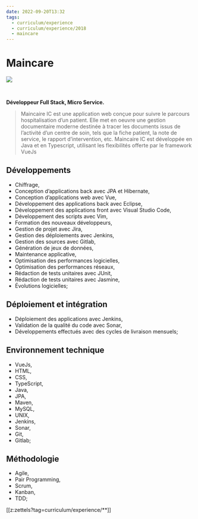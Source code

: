 ```yaml
---
date: 2022-09-20T13:32
tags:
  - curriculum/experience
  - curriculum/experience/2018
  - maincare
---
```


# Maincare

<img src="./static/logo/maincare-logo.png"/>

$~$

**Développeur Full Stack, Micro Service.**

> Maincaire IC est une application web conçue pour suivre le parcours
> hospitalisation d’un patient. Elle met en oeuvre une gestion
> documentaire moderne destinée à tracer les documents issus de l’activité
> d’un centre de soin, tels que la fiche patient, la note de service, le
> rapport d’intervention, etc. Maincaire IC est développée en Java et en
> Typescript, utilisant les flexibilités offerte par le framework VueJs

## Développements

-   Chiffrage,
-   Conception d’applications back avec JPA et Hibernate,
-   Conception d’applications web avec Vue,
-   Développement des applications back avec Eclipse,
-   Développement des applications front avec Visual Studio Code,
-   Développement des scripts avec Vim,
-   Formation des nouveaux développeurs,
-   Gestion de projet avec Jira,
-   Gestion des déploiements avec Jenkins,
-   Gestion des sources avec Gitlab,
-   Génération de jeux de données,
-   Maintenance applicative,
-   Optimisation des performances logicielles,
-   Optimisation des performances réseaux,
-   Rédaction de tests unitaires avec JUnit,
-   Rédaction de tests unitaires avec Jasmine,
-   Évolutions logicielles;

## Déploiement et intégration

-   Déploiement des applications avec Jenkins,
-   Validation de la qualité du code avec Sonar,
-   Développements effectués avec des cycles de livraison mensuels;

## Environnement technique

-   VueJs,
-   HTML,
-   CSS,
-   TypeScript,
-   Java,
-   JPA,
-   Maven,
-   MySQL,
-   UNIX,
-   Jenkins,
-   Sonar,
-   Git,
-   Gitlab;

## Méthodologie

-   Agile,
-   Pair Programming,
-   Scrum,
-   Kanban,
-   TDD;


[[z:zettels?tag=curriculum/experience/**]]
